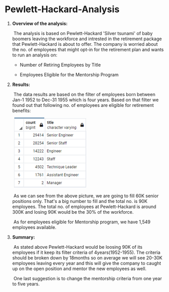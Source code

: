 # Pewlett-Hackard-Analysis

1. **Overview of the analysis:** 

   ​	The analysis is based on Pewlett-Hackard 'Silver tsunami' of baby boomers leaving the workforce and intrested in the retirement package that Pewlett-Hackard is about to offer. The company is worried about the no. of employees that might opt-in for the retirement plan and wants to run an analysis on:

   - Number of Retiring Employees by Title


   - Employees Eligible for the Mentorship Program


   

2. **Results:** 

   ​	The data results are based on the filter of employees born between Jan-1 1952 to Dec-31 1955 which is four years. Based on that filter we found out that following no. of employees are eligible for retirement benefits:

   ​												![count_by_title](/resources/count_by_title.PNG)

   ​	As we can see from the above picture, we are going to fill 60K senior positions only. That's a big number to fill and the total no. is 90K employees. The total no. of employees at Pewlett-Hackard is around 300K and losing 90K would be the 30% of the workforce. 

   ​	As for employees eligible for Mentorship program, we have 1,549 employees available.

   

3. **Summary:**

   ​	As stated above Pewlett-Hackard would be loosing 90K of its employees if it keep its filter criteria of 4years(1952-1955). The criteria should be broken down by 18months so on average we will see 20-30K employees leaving every year and this will give the company to caught up on the open position and mentor the new employees as well.

   ​	One last suggestion is to change the mentorship criteria from one year to five years.

   
